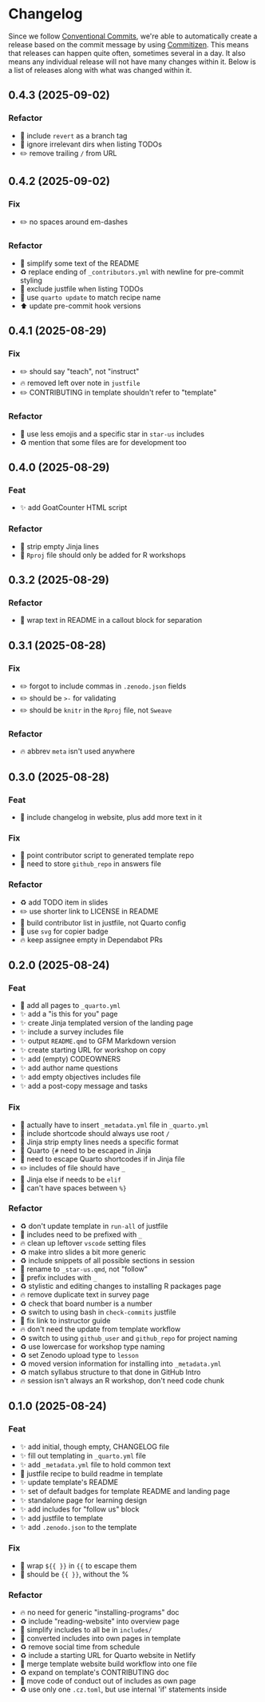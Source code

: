 # Changelog

Since we follow [Conventional
Commits](https://decisions.seedcase-project.org/why-conventional-commits),
we're able to automatically create a release based on the commit message
by using
[Commitizen](https://decisions.seedcase-project.org/why-semantic-release-with-commitizen).
This means that releases can happen quite often, sometimes several in
a day. It also means any individual release will not have many changes
within it. Below is a list of releases along with what was changed
within it.

## 0.4.3 (2025-09-02)

### Refactor

- :wrench: include `revert` as a branch tag
- :hammer: ignore irrelevant dirs when listing TODOs
- :pencil2: remove trailing `/` from URL

## 0.4.2 (2025-09-02)

### Fix

- :pencil2: no spaces around em-dashes

### Refactor

- :memo: simplify some text of the README
- :recycle: replace ending of `_contributors.yml` with newline for pre-commit styling
- :hammer: exclude justfile when listing TODOs
- :hammer: use `quarto update` to match recipe name
- :arrow_up: update pre-commit hook versions

## 0.4.1 (2025-08-29)

### Fix

- :pencil2: should say "teach", not "instruct"
- :fire: removed left over note in `justfile`
- :pencil2: CONTRIBUTING in template shouldn't refer to "template"

### Refactor

- :lipstick: use less emojis and a specific star in `star-us` includes
- :recycle: mention that some files are for development too

## 0.4.0 (2025-08-29)

### Feat

- :sparkles: add GoatCounter HTML script

### Refactor

- :lipstick: strip empty Jinja lines
- :truck: `Rproj` file should only be added for R workshops

## 0.3.2 (2025-08-29)

### Refactor

- :lipstick: wrap text in README in a callout block for separation

## 0.3.1 (2025-08-28)

### Fix

- :pencil2: forgot to include commas in `.zenodo.json` fields
- :pencil2: should be `>-` for validating
- :pencil2: should be `knitr` in the `Rproj` file, not `Sweave`

### Refactor

- :fire: abbrev `meta` isn't used anywhere

## 0.3.0 (2025-08-28)

### Feat

- :wrench: include changelog in website, plus add more text in it

### Fix

- :hammer: point contributor script to generated template repo
- :bug: need to store `github_repo` in answers file

### Refactor

- :recycle: add TODO item in slides
- :pencil2: use shorter link to LICENSE in README
- :hammer: build contributor list in justfile, not Quarto config
- :lipstick: use `svg` for copier badge
- :fire: keep assignee empty in Dependabot PRs

## 0.2.0 (2025-08-24)

### Feat

- :wrench: add all pages to `_quarto.yml`
- :sparkles: add a "is this for you" page
- :sparkles: create Jinja templated version of the landing page
- :sparkles: include a survey includes file
- :sparkles: output `README.qmd` to GFM Markdown version
- :sparkles: create starting URL for workshop on copy
- :sparkles: add (empty) CODEOWNERS
- :sparkles: add author name questions
- :sparkles: add empty objectives includes file
- :sparkles: add a post-copy message and tasks

### Fix

- :bug: actually have to insert `_metadata.yml` file in `_quarto.yml`
- :bug: include shortcode should always use root `/`
- :bug: Jinja strip empty lines needs a specific format
- :bug: Quarto `{#` need to be escaped in Jinja
- :bug: need to escape Quarto shortcodes if in Jinja file
- :pencil2: includes of file should have `_`
- :bug: Jinja else if needs to be `elif`
- :bug: can't have spaces between `%}`

### Refactor

- :recycle: don't update template in `run-all` of justfile
- :truck: includes need to be prefixed with `_`
- :fire: clean up leftover `vscode` setting files
- :recycle: make intro slides a bit more generic
- :recycle: include snippets of all possible sections in session
- :truck: rename to `_star-us.qmd`, not "follow"
- :truck: prefix includes with `_`
- :recycle: stylistic and editing changes to installing R packages page
- :fire: remove duplicate text in survey page
- :recycle: check that board number is a number
- :recycle: switch to using bash in `check-commits` justfile
- :memo: fix link to instructor guide
- :fire: don't need the update from template workflow
- :recycle: switch to using `github_user` and `github_repo` for project naming
- :recycle: use lowercase for workshop type naming
- :recycle: set Zenodo upload type to `lesson`
- :recycle: moved version information for installing into `_metadata.yml`
- :recycle: match syllabus structure to that done in GitHub Intro
- :fire: session isn't always an R workshop, don't need code chunk

## 0.1.0 (2025-08-24)

### Feat

- :sparkles: add initial, though empty, CHANGELOG file
- :sparkles: fill out templating in `_quarto.yml` file
- :sparkles: add `_metadata.yml` file to hold common text
- :hammer: justfile recipe to build readme in template
- :sparkles: update template's README
- :sparkles: set of default badges for template README and landing page
- :sparkles: standalone page for learning design
- :sparkles: add includes for "follow us" block
- :sparkles: add justfile to template
- :sparkles: add `.zenodo.json` to the template

### Fix

- :bug: wrap `${{ }}` in `{{` to escape them
- :bug: should be `{{ }}`, without the %

### Refactor

- :fire: no need for generic "installing-programs" doc
- :recycle: include "reading-website" into overview page
- :truck: simplify includes to all be in `includes/`
- :truck: converted includes into own pages in template
- :recycle: remove social time from schedule
- :recycle: include a starting URL for Quarto website in Netlify
- :construction_worker: merge template website build workflow into one file
- :recycle: expand on template's CONTRIBUTING doc
- :truck: move code of conduct out of includes as own page
- :recycle: use only one `.cz.toml`, but use internal 'if' statements inside
